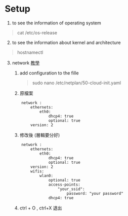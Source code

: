 # Setup
1. to see the information of operating system
> cat /etc/os-release

2. to see the information about kernel and architecture
> hostnamectl

3. network   [教學](https://www.youtube.com/watch?v=s4ZDlV3tIuM)
	1. add configuration to the fille
	      >  sudo nano /etc/netplan/50-cloud-init.yaml
	    
    2. 原檔案
    ```
        network :
	        ethernets:
		        eth0:
			        dhcp4: true
			        optional: true
			version: 2
    ```
	    
	 3. 修改後 (層輯要分好)
    ```
        network :
	        ethernets:
		        eth0:
			        dhcp4: true
			        optional: true
			version: 2
			wifis:
				wlan0:
					optional: true
					access-points:
						"your_ssid":
						    password: "your password"
					dhcp4: true
    ```
    4. ctrl + O , ctrl+X 退出




